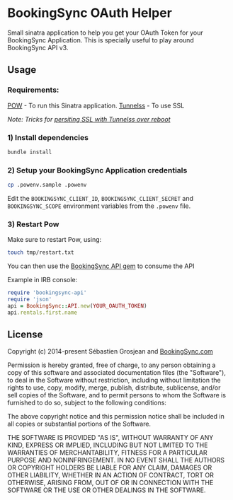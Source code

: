 # BookingSync OAuth Helper

Small sinatra application to help you get your OAuth Token for your BookingSync Application.
This is specially useful to play around BookingSync API v3.

## Usage

### Requirements:

[POW](http://pow.cx/) - To run this Sinatra application.
[Tunnelss](https://github.com/rchampourlier/tunnelss) - To use SSL

_Note: Tricks for [persiting SSL with Tunnelss over reboot](http://www.sebgrosjean.com/en/news/2014/2/9/rails-with-ssl-in-development-with-pow-and-tunnels)_

### 1) Install dependencies

```sh
bundle install
```

### 2) Setup your BookingSync Application credentials

```sh
cp .powenv.sample .powenv
```

Edit the `BOOKINGSYNC_CLIENT_ID`, `BOOKINGSYNC_CLIENT_SECRET` and `BOOKINGSYNC_SCOPE` environment variables from the `.powenv` file.

### 3) Restart Pow

Make sure to restart Pow, using:

```sh
touch tmp/restart.txt
```

You can then use the [BookingSync API gem](https://github.com/BookingSync/bookingsync-api) to consume the API

Example in IRB console:

```ruby
require 'bookingsync-api'
require 'json'
api = BookingSync::API.new(YOUR_OAUTH_TOKEN)
api.rentals.first.name
```

## License

Copyright (c) 2014-present Sébastien Grosjean and [BookingSync.com](http://www.bookingsync.com)

Permission is hereby granted, free of charge, to any person obtaining a copy of this software and associated documentation files (the "Software"), to deal in the Software without restriction, including without limitation the rights to use, copy, modify, merge, publish, distribute, sublicense, and/or sell copies of the Software, and to permit persons to whom the Software is furnished to do so, subject to the following conditions:

The above copyright notice and this permission notice shall be included in all copies or substantial portions of the Software.

THE SOFTWARE IS PROVIDED "AS IS", WITHOUT WARRANTY OF ANY KIND, EXPRESS OR IMPLIED, INCLUDING BUT NOT LIMITED TO THE WARRANTIES OF MERCHANTABILITY, FITNESS FOR A PARTICULAR PURPOSE AND NONINFRINGEMENT. IN NO EVENT SHALL THE AUTHORS OR COPYRIGHT HOLDERS BE LIABLE FOR ANY CLAIM, DAMAGES OR OTHER LIABILITY, WHETHER IN AN ACTION OF CONTRACT, TORT OR OTHERWISE, ARISING FROM, OUT OF OR IN CONNECTION WITH THE SOFTWARE OR THE USE OR OTHER DEALINGS IN THE SOFTWARE.